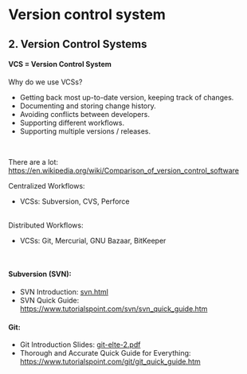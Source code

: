 # Version control system

## 2. Version Control Systems

#### **VCS = Version Control System**

Why do we use VCSs?

* Getting back most up-to-date version, keeping track of changes.
* Documenting and storing change history.
* Avoiding conflicts between developers.
* Supporting different workflows.
* Supporting multiple versions / releases.

<br>

There are a lot: https://en.wikipedia.org/wiki/Comparison_of_version_control_software

Centralized Workflows:

* VCSs: Subversion, CVS, Perforce
 
<br>
Distributed Workflows:

* VCSs: Git, Mercurial, GNU Bazaar, BitKeeper

<br>

#### **Subversion (SVN):**

* SVN Introduction: [svn.html](svn.html)
* SVN Quick Guide: https://www.tutorialspoint.com/svn/svn_quick_guide.htm

#### **Git:**

* Git Introduction Slides: [git-elte-2.pdf](git-elte-2.pdf)
* Thorough and Accurate Quick Guide for Everything: https://www.tutorialspoint.com/git/git_quick_guide.htm